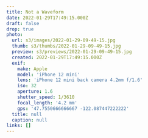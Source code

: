 ```yaml
---
title: Not a Waveform
date: 2022-01-29T17:49:15.000Z
draft: false
drop: true
photo:
  url: s3/images/2022-01-29-09-49-15.jpg
  thumb: s3/thumbs/2022-01-29-09-49-15.jpg
  preview: s3/previews/2022-01-29-09-49-15.jpg
  created: 2022-01-29T17:49:15.000Z
  exif:
    make: Apple
    model: 'iPhone 12 mini'
    lens: 'iPhone 12 mini back camera 4.2mm f/1.6'
    iso: 32
    aperture: 1.6
    shutter_speed: 1/3610
    focal_length: '4.2 mm'
    gps: '47.7550666666667 -122.087447222222'
  title: null
  caption: null
links: []
---
```

